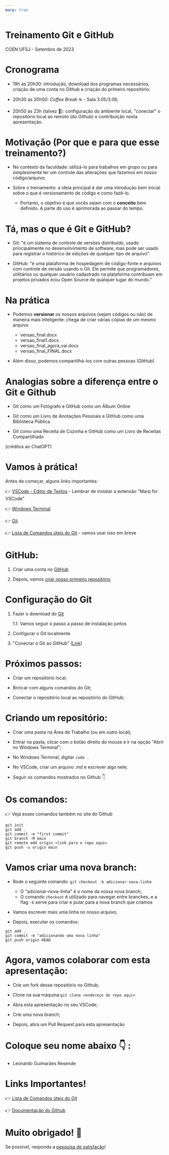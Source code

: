 ```yaml
---
marp: true
---
```


<!--
theme: gaia
class:
 - invert
headingDivider: 2 
paginate: true
-->

<!--
_class:
 - lead
 - invert
-->

# Treinamento Git e GitHub

COEN UFSJ - Setembro de 2023

# Cronograma

- 19h às 20h30: introdução, download dos programas necessários, criação de uma conta no Github e criação do primeiro repositório;

- 20h30 às 20h50: _Coffee Break_ :coffee: - Sala 3.05/3.06;

- 20h50 às 23h (talvez :thinking:): configuração do ambiente local, "conectar" o repositório local ao remoto (do Github) e contribuição nesta apresentação.

# Motivação (Por que e para que esse treinamento?)

- No contexto da faculdade: utilizá-lo para trabalhos em grupo ou para simplesmente ter um controle das alterações que fazemos em nosso código/arquivo;

- Sobre o treinamento: a ideia principal é dar uma introdução bem inicial sobre o que é versionamento de código e como fazê-lo.

    - Portanto, o objetivo é que vocês saiam com o **conceito** bem definido. A parte do uso é aprimorada ao passar do tempo.

# Tá, mas o que é Git e GitHub?

- Git: "é um sistema de controle de versões distribuído, usado principalmente no desenvolvimento de software, mas pode ser usado para registrar o histórico de edições de qualquer tipo de arquivo".  

- GitHub: "é uma plataforma de hospedagem de código-fonte e arquivos com controle de versão usando o Git. Ele permite que programadores, utilitários ou qualquer usuário cadastrado na plataforma contribuam em projetos privados e/ou Open Source de qualquer lugar do mundo."

# Na prática

- Podemos **versionar** os nossos arquivos (sejam códigos ou não) de maneira mais inteligente: chega de criar várias cópias de um mesmo arquivo

    - versao_final.docx
    - versao_final1.docx
    - versao_final_agora_vai.docx
    - versao_final_FINAL.docx

- Além disso, podemos compartilhá-los com outras pessoas (GitHub)

# Analogias sobre a diferença entre o Git e Github

- Git como um Fotógrafo e GitHub como um Álbum Online

- Git como um Livro de Anotações Pessoais e GitHub como uma Biblioteca Pública

- Git como uma Receita de Cozinha e GitHub como um Livro de Receitas Compartilhado

(créditos ao ChatGPT)

# Vamos à prática!

Antes de começar, alguns links importantes:

:point_right: [VSCode - Editor de Textos](https://code.visualstudio.com/download) - Lembrar de instalar a extensão "Marp for VSCode"

:point_right: [Windows Terminal](https://apps.microsoft.com/store/detail/windows-terminal/9N0DX20HK701?hl=pt-br&gl=br&icid=CNavAppsWindowsApps)

:point_right: [Git](https://git-scm.com/download/win)

:point_right: [Lista de Comandos úteis do Git](https://gist.github.com/leocomelli/2545add34e4fec21ec16) - vamos usar isso em breve

# GitHub:

1. Criar uma conta no [GitHub](https://github.com/)

2. Depois, vamos [criar nosso primeiro repositório](https://docs.github.com/pt/get-started/quickstart/hello-world)

# Configuração do Git

1. Fazer o download do [Git](https://git-scm.com/download/win)

    1.1. Vamos seguir o passo a passo de instalação juntos

2. Configurar o Git localmente

3. "Conectar o Git ao GitHub" ([Link](https://docs.github.com/pt/get-started/quickstart/set-up-git))

# Próximos passos:

- Criar um repositório local;

- Brincar com alguns comandos do Git;

- Conectar o repositório local ao repositório do GitHub;

# Criando um repositório:

- Criar uma pasta na Área de Trabalho (ou em outro local);

- Entrar na pasta, clicar com o botão direito do mouse e ir na opção "Abrir no Windows Terminal";

- No Windows Terminal, digitar `code .`

- No VSCode, criar um arquivo .md e escrever algo nele;

- Seguir os comandos mostrados no Github :point_down:

# Os comandos:

:point_right: Veja esses comandos também no site do Github

```
git init
git add .
git commit -m "first commit"
git branch -M main
git remote add origin <link para o repo aqui>
git push -u origin main
```

# Vamos criar uma nova branch:

- Rode o seguinte comando: `git checkout -b adicionar-nova-linha`
    - O "adicionar-nova-linha" é o nome da nossa nova branch;
    - O comando `checkout` é utilizado para navegar entre branches, e a flag `-b` serve para criar e pular para a nova branch que criamos

- Vamos escrever mais uma linha no nosso arquivo;

- Depois, executar os comandos:

```
git add .
git commit -m "adicionando uma nova linha"
git push origin HEAD
```

# Agora, vamos colaborar com esta apresentação:

- Crie um fork desse repositório no Github;

- Clone na sua máquina:`git clone <endereço do repo aqui>`

- Abra esta apresentação no seu VSCode;

- Crie uma nova branch;

- Depois, abra um Pull Request para esta apresentação

# Coloque seu nome abaixo :point_down: :
- Leonardo Guimarães Resende



# Links Importantes!

:point_right: [Lista de Comandos úteis do Git](https://gist.github.com/leocomelli/2545add34e4fec21ec16) 

:point_right: [Documentação do Github](https://docs.github.com/pt)

# Muito obrigado! :handshake:
Se possível, responda a [pesquisa de satisfação](https://forms.gle/Ti9tUEHb67fhYTNc7)!
<!--
_class:
 - lead
 - invert
-->